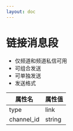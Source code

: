 ```yaml
---
layout: doc
---
```

# 链接消息段
- 仅频道和频道私信可用
- 可组合发送
- 可单独发送
- 发送格式

| 属性名  | 属性值    |
|------|--------|
| type | link   |
| channel_id | string |
